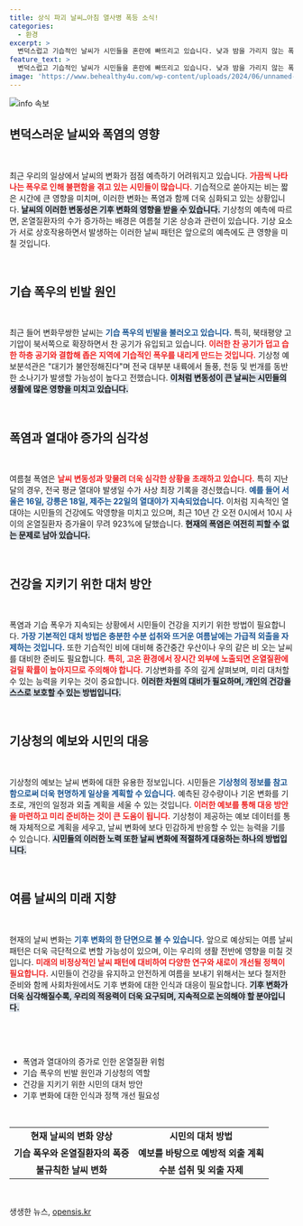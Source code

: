 ```yaml
---
title: 상식 파괴 날씨…아침 열사병 폭등 소식!
categories:
  - 환경
excerpt: >
  변덕스럽고 기습적인 날씨가 시민들을 혼란에 빠뜨리고 있습니다. 낮과 밤을 가리지 않는 폭염 속에 온열질환자 수가 급증하는 가운데, 짧은 시간에 폭우와 찬공기가 뒤섞이며 불안정한 대기가 이어지고 있습니다.
feature_text: >
  변덕스럽고 기습적인 날씨가 시민들을 혼란에 빠뜨리고 있습니다. 낮과 밤을 가리지 않는 폭염 속에 온열질환자 수가 급증하는 가운데, 짧은 시간에 폭우와 찬공기가 뒤섞이며 불안정한 대기가 이어지고 있습니다.
image: 'https://www.behealthy4u.com/wp-content/uploads/2024/06/unnamed-file.png'
---
```


<p><img src="https://www.behealthy4u.com/wp-content/uploads/2024/06/unnamed-file.png" alt="info 속보" /></p>

<h2 data-ke-size="size26">변덕스러운 날씨와 폭염의 영향</h2>

<p data-ke-size="size16">&nbsp;</p>

<p>최근 우리의 일상에서 날씨의 변화가 점점 예측하기 어려워지고 있습니다. <b><span style="color: #ee2323;">가끔씩 나타나는 폭우로 인해 불편함을 겪고 있는 시민들이 많습니다.</span></b> 기습적으로 쏟아지는 비는 짧은 시간에 큰 영향을 미치며, 이러한 변화는 폭염과 함께 더욱 심화되고 있는 상황입니다. <b><span style="background-color: #21538527;">날씨의 이러한 변동성은 기후 변화의 영향을 받을 수 있습니다.</span></b> 기상청의 예측에 따르면, 온열질환자의 수가 증가하는 배경은 여름철 기온 상승과 관련이 있습니다. 기상 요소가 서로 상호작용하면서 발생하는 이러한 날씨 패턴은 앞으로의 예측에도 큰 영향을 미칠 것입니다. </p>

<p data-ke-size="size16">&nbsp;</p>

<h2 data-ke-size="size26">기습 폭우의 빈발 원인</h2>

<p data-ke-size="size16">&nbsp;</p>

<p>최근 들어 변화무쌍한 날씨는 <b><span style="color: #1a5490;">기습 폭우의 빈발을 불러오고 있습니다.</span></b> 특히, 북태평양 고기압이 북서쪽으로 확장하면서 찬 공기가 유입되고 있습니다. <b><span style="color: #ee2323;">이러한 찬 공기가 덥고 습한 하층 공기와 결합해 좁은 지역에 기습적인 폭우를 내리게 만드는 것입니다.</span></b> 기상청 예보분석관은 "대기가 불안정해진다"며 전국 대부분 내륙에서 돌풍, 천둥 및 번개를 동반한 소나기가 발생할 가능성이 높다고 전했습니다. <b><span style="background-color: #21538527;">이처럼 변동성이 큰 날씨는 시민들의 생활에 많은 영향을 미치고 있습니다.</span></b></p>

<p data-ke-size="size16">&nbsp;</p>

<h2 data-ke-size="size26">폭염과 열대야 증가의 심각성</h2>

<p data-ke-size="size16">&nbsp;</p>

<p>여름철 폭염은 <b><span style="color: #ee2323;">날씨 변동성과 맞물려 더욱 심각한 상황을 초래하고 있습니다.</span></b> 특히 지난달의 경우, 전국 평균 열대야 발생일 수가 사상 최장 기록을 경신했습니다. <b><span style="color: #1a5490;">예를 들어 서울은 16일, 강릉은 18일, 제주는 22일의 열대야가 지속되었습니다.</span></b> 이처럼 지속적인 열대야는 시민들의 건강에도 악영향을 미치고 있으며, 최근 10년 간 오전 0시에서 10시 사이의 온열질환자 증가율이 무려 923%에 달했습니다. <b><span style="background-color: #21538527;">현재의 폭염은 여전히 피할 수 없는 문제로 남아 있습니다.</span></b></p>

<p data-ke-size="size16">&nbsp;</p>

<h2 data-ke-size="size26">건강을 지키기 위한 대처 방안</h2>

<p data-ke-size="size16">&nbsp;</p>

<p>폭염과 기습 폭우가 지속되는 상황에서 시민들이 건강을 지키기 위한 방법이 필요합니다. <b><span style="color: #1a5490;">가장 기본적인 대처 방법은 충분한 수분 섭취와 뜨거운 여름날에는 가급적 외출을 자제하는 것입니다.</span></b> 또한 기습적인 비에 대비해 중간중간 우산이나 우의 같은 비 오는 날씨를 대비한 준비도 필요합니다. <b><span style="color: #ee2323;">특히, 고온 환경에서 장시간 외부에 노출되면 온열질환에 걸릴 확률이 높아지므로 주의해야 합니다.</span></b> 기상변화를 주의 깊게 살펴보며, 미리 대처할 수 있는 능력을 키우는 것이 중요합니다. <b><span style="background-color: #21538527;">이러한 차원의 대비가 필요하며, 개인의 건강을 스스로 보호할 수 있는 방법입니다.</span></b></p>

<p data-ke-size="size16">&nbsp;</p>

<h2 data-ke-size="size26">기상청의 예보와 시민의 대응</h2>

<p data-ke-size="size16">&nbsp;</p>

<p>기상청의 예보는 날씨 변화에 대한 유용한 정보입니다. 시민들은 <b><span style="color: #1a5490;">기상청의 정보를 참고함으로써 더욱 현명하게 일상을 계획할 수 있습니다.</span></b> 예측된 강수량이나 기온 변화를 기초로, 개인의 일정과 외출 계획을 세울 수 있는 것입니다. <b><span style="color: #ee2323;">이러한 예보를 통해 대응 방안을 마련하고 미리 준비하는 것이 큰 도움이 됩니다.</span></b> 기상청이 제공하는 예보 데이터를 통해 자체적으로 계획을 세우고, 날씨 변화에 보다 민감하게 반응할 수 있는 능력을 기를 수 있습니다. <b><span style="background-color: #21538527;">시민들의 이러한 노력 또한 날씨 변화에 적절하게 대응하는 하나의 방법입니다.</span></b></p>

<p data-ke-size="size16">&nbsp;</p>

<h2 data-ke-size="size26">여름 날씨의 미래 지향</h2>

<p data-ke-size="size16">&nbsp;</p>

<p>현재의 날씨 변화는 <b><span style="color: #1a5490;">기후 변화의 한 단면으로 볼 수 있습니다.</span></b> 앞으로 예상되는 여름 날씨 패턴은 더욱 극단적으로 변할 가능성이 있으며, 이는 우리의 생활 전반에 영향을 미칠 것입니다. <b><span style="color: #ee2323;">미래의 비정상적인 날씨 패턴에 대비하여 다양한 연구와 새로이 개선될 정책이 필요합니다.</span></b> 시민들이 건강을 유지하고 안전하게 여름을 보내기 위해서는 보다 철저한 준비와 함께 사회차원에서도 기후 변화에 대한 인식과 대응이 필요합니다. <b><span style="background-color: #21538527;">기후 변화가 더욱 심각해질수록, 우리의 적응력이 더욱 요구되며, 지속적으로 논의해야 할 분야입니다.</span></b></p>

<p data-ke-size="size16">&nbsp;</p>

<p data-ke-size="size16">&nbsp;</p>

<ul>
<li>폭염과 열대야의 증가로 인한 온열질환 위험</li>
<li>기습 폭우의 빈발 원인과 기상청의 역할</li>
<li>건강을 지키기 위한 시민의 대처 방안</li>
<li>기후 변화에 대한 인식과 정책 개선 필요성</li>
</ul>

<p data-ke-size="size16">&nbsp;</p>

<table>
<tr>
<td style="text-align: center; height: 17px;"><b>현재 날씨의 변화 양상</b></td>
<td style="text-align: center; height: 17px;"><b>시민의 대처 방법</b></td>
</tr>
<tr>
<td style="text-align: center; height: 17px;"><b>기습 폭우와 온열질환자의 폭증</b></td>
<td style="text-align: center; height: 17px;"><b>예보를 바탕으로 예방적 외출 계획</b></td>
</tr>
<tr>
<td style="text-align: center; height: 17px;"><b>불규칙한 날씨 변화</b></td>
<td style="text-align: center; height: 17px;"><b>수분 섭취 및 외출 자제</b></td>
</tr>
</table>

<p data-ke-size="size16">&nbsp;</p>
생생한 뉴스, <a href="https://opensis.kr" rel="dofollow">opensis.kr</a>


